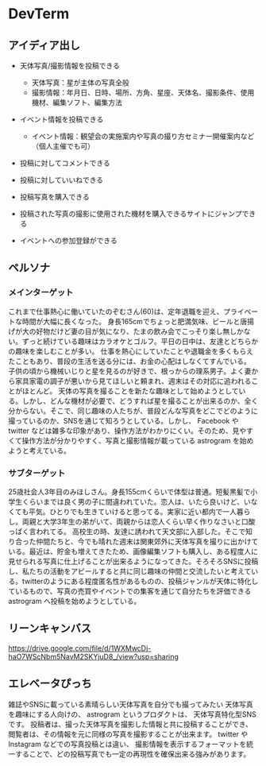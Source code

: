 # DevTerm

## アイディア出し

- 天体写真/撮影情報を投稿できる
  - 天体写真：星が主体の写真全般
  - 撮影情報：年月日、日時、場所、方角、星座、天体名、撮影条件、使用機材、編集ソフト、編集方法

- イベント情報を投稿できる
  - イベント情報：観望会の実施案内や写真の撮り方セミナー開催案内など（個人主催でも可）

- 投稿に対してコメントできる

- 投稿に対していいねできる

- 投稿写真を購入できる

- 投稿された写真の撮影に使用された機材を購入できるサイトにジャンプできる

- イベントへの参加登録ができる

## ペルソナ
### メインターゲット
  これまで仕事熱心に働いていたのぞむさん(60)は、定年退職を迎え、プライベートな時間が大幅に長くなった。
  身長165cmでちょっと肥満気味、ビールと唐揚げが大の好物だけど妻の目が気になり、たまの飲み会でこっそり楽し無しかない。ずっと続けている趣味はカラオケとゴルフ。平日の日中は、友達とどちらかの趣味を楽しむことが多い。
  仕事を熱心にしていたことや退職金を多くもらえたこともあり、普段の生活を送る分には、お金の心配はしなくてすんでいる。
  子供の頃から機械いじりと星を見るのが好きで、根っからの理系男子。よく妻から家具家電の調子が悪いから見てほしいと頼まれ、週末はその対応に追われることがほとんど。
  天体の写真を撮ることを新たな趣味として始めようとしている。しかし、どんな機材が必要で、どうすれば星を撮ることが出来るのか、全く分からない。そこで、同じ趣味の人たちが、普段どんな写真をどこでどのように撮っているのか、SNSを通じて知ろうとしている。しかし、 Facebook や twitter などは雑多な印象があり、操作方法がわかりにくい。そのため、見やすくて操作方法が分かりやすく、写真と撮影情報が載っている astrogram を始めようと考えている。
### サブターゲット
  25歳社会人3年目のみほしさん。身長155cmくらいで体型は普通。短髪黒髪で小学生くらいまでは良く男の子に間違われていた。恋人は、いたら良いけど、いなくても平気。ひとりでも生きていけると思ってる。実家に近い都内で一人暮らし。両親と大学3年生の弟がいて、両親からは恋人くらい早く作りなさいと口酸っぱく言われてる。
  高校生の時、友達に誘われて天文部に入部した。そこで知り合った仲間たちと、今でも晴れた週末は関東郊外に天体写真を撮りに出かけている。最近は、貯金も増えてきたため、画像編集ソフトも購入し、ある程度人に見せられる写真に仕上げることが出来るようになってきた。そろそろSNSに投稿し、私たちの活動をアピールすると共に同じ趣味の仲間と交流したいと考えている。twitterのようにある程度匿名性があるものの、投稿ジャンルが天体に特化しているもので、写真の売買やイベントでの集客を通じて自分たちを評価できる astrogram へ投稿を始めようとしている。

## リーンキャンバス
  https://drive.google.com/file/d/1WXMwcDj-haO7WScNbm5NavM2SKYjuD8_/view?usp=sharing


## エレベータぴっち
  雑誌やSNSに載っている素晴らしい天体写真を自分でも撮ってみたい
  天体写真を趣味にする人向けの、
  astrogram というプロダクトは、
  天体写真特化型SNSです。
  投稿者は、撮った天体写真を撮影した情報と共に投稿することができ、
  閲覧者は、その情報を元に同様の写真を撮影することが出来ます。
  twitter や Instagram などでの写真投稿とは違い、
  撮影情報を表示するフォーマットを統一することで、どの投稿写真でも一定の再現性を確保出来る強みがあります。
